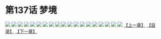# 第137话 梦境
![](https://s1.baozimh.com/scomic/sanyanxiaotianlu-samanhua/0/136-qt9l/1.jpg)
![](https://s1.baozimh.com/scomic/sanyanxiaotianlu-samanhua/0/136-qt9l/2.jpg)
![](https://s1.baozimh.com/scomic/sanyanxiaotianlu-samanhua/0/136-qt9l/3.jpg)
![](https://s1.baozimh.com/scomic/sanyanxiaotianlu-samanhua/0/136-qt9l/4.jpg)
![](https://s1.baozimh.com/scomic/sanyanxiaotianlu-samanhua/0/136-qt9l/5.jpg)
![](https://s1.baozimh.com/scomic/sanyanxiaotianlu-samanhua/0/136-qt9l/6.jpg)
![](https://s1.baozimh.com/scomic/sanyanxiaotianlu-samanhua/0/136-qt9l/7.jpg)
![](https://s1.baozimh.com/scomic/sanyanxiaotianlu-samanhua/0/136-qt9l/8.jpg)
![](https://s1.baozimh.com/scomic/sanyanxiaotianlu-samanhua/0/136-qt9l/9.jpg)
![](https://s1.baozimh.com/scomic/sanyanxiaotianlu-samanhua/0/136-qt9l/10.jpg)
![](https://s1.baozimh.com/scomic/sanyanxiaotianlu-samanhua/0/136-qt9l/11.jpg)
![](https://s1.baozimh.com/scomic/sanyanxiaotianlu-samanhua/0/136-qt9l/12.jpg)
![](https://s1.baozimh.com/scomic/sanyanxiaotianlu-samanhua/0/136-qt9l/13.jpg)
![](https://s1.baozimh.com/scomic/sanyanxiaotianlu-samanhua/0/136-qt9l/14.jpg)
![](https://s1.baozimh.com/scomic/sanyanxiaotianlu-samanhua/0/136-qt9l/15.jpg)
![](https://s1.baozimh.com/scomic/sanyanxiaotianlu-samanhua/0/136-qt9l/16.jpg)
![](https://s1.baozimh.com/scomic/sanyanxiaotianlu-samanhua/0/136-qt9l/17.jpg)
![](https://s1.baozimh.com/scomic/sanyanxiaotianlu-samanhua/0/136-qt9l/18.jpg)
![](https://s1.baozimh.com/scomic/sanyanxiaotianlu-samanhua/0/136-qt9l/19.jpg)
[【上一章】](./136.md)
[【目录】](./README.md)
[【下一章】](./138.md)
